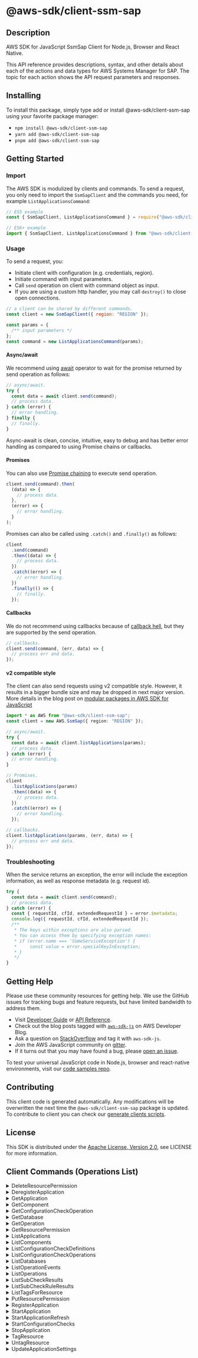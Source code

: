 <!-- generated file, do not edit directly -->

# @aws-sdk/client-ssm-sap

## Description

AWS SDK for JavaScript SsmSap Client for Node.js, Browser and React Native.

<p>This API reference provides descriptions, syntax, and other details about each of the actions and data types for AWS Systems Manager for SAP. The topic for each action shows the API request parameters and responses. </p>

## Installing

To install this package, simply type add or install @aws-sdk/client-ssm-sap
using your favorite package manager:

- `npm install @aws-sdk/client-ssm-sap`
- `yarn add @aws-sdk/client-ssm-sap`
- `pnpm add @aws-sdk/client-ssm-sap`

## Getting Started

### Import

The AWS SDK is modulized by clients and commands.
To send a request, you only need to import the `SsmSapClient` and
the commands you need, for example `ListApplicationsCommand`:

```js
// ES5 example
const { SsmSapClient, ListApplicationsCommand } = require("@aws-sdk/client-ssm-sap");
```

```ts
// ES6+ example
import { SsmSapClient, ListApplicationsCommand } from "@aws-sdk/client-ssm-sap";
```

### Usage

To send a request, you:

- Initiate client with configuration (e.g. credentials, region).
- Initiate command with input parameters.
- Call `send` operation on client with command object as input.
- If you are using a custom http handler, you may call `destroy()` to close open connections.

```js
// a client can be shared by different commands.
const client = new SsmSapClient({ region: "REGION" });

const params = {
  /** input parameters */
};
const command = new ListApplicationsCommand(params);
```

#### Async/await

We recommend using [await](https://developer.mozilla.org/en-US/docs/Web/JavaScript/Reference/Operators/await)
operator to wait for the promise returned by send operation as follows:

```js
// async/await.
try {
  const data = await client.send(command);
  // process data.
} catch (error) {
  // error handling.
} finally {
  // finally.
}
```

Async-await is clean, concise, intuitive, easy to debug and has better error handling
as compared to using Promise chains or callbacks.

#### Promises

You can also use [Promise chaining](https://developer.mozilla.org/en-US/docs/Web/JavaScript/Guide/Using_promises#chaining)
to execute send operation.

```js
client.send(command).then(
  (data) => {
    // process data.
  },
  (error) => {
    // error handling.
  }
);
```

Promises can also be called using `.catch()` and `.finally()` as follows:

```js
client
  .send(command)
  .then((data) => {
    // process data.
  })
  .catch((error) => {
    // error handling.
  })
  .finally(() => {
    // finally.
  });
```

#### Callbacks

We do not recommend using callbacks because of [callback hell](http://callbackhell.com/),
but they are supported by the send operation.

```js
// callbacks.
client.send(command, (err, data) => {
  // process err and data.
});
```

#### v2 compatible style

The client can also send requests using v2 compatible style.
However, it results in a bigger bundle size and may be dropped in next major version. More details in the blog post
on [modular packages in AWS SDK for JavaScript](https://aws.amazon.com/blogs/developer/modular-packages-in-aws-sdk-for-javascript/)

```ts
import * as AWS from "@aws-sdk/client-ssm-sap";
const client = new AWS.SsmSap({ region: "REGION" });

// async/await.
try {
  const data = await client.listApplications(params);
  // process data.
} catch (error) {
  // error handling.
}

// Promises.
client
  .listApplications(params)
  .then((data) => {
    // process data.
  })
  .catch((error) => {
    // error handling.
  });

// callbacks.
client.listApplications(params, (err, data) => {
  // process err and data.
});
```

### Troubleshooting

When the service returns an exception, the error will include the exception information,
as well as response metadata (e.g. request id).

```js
try {
  const data = await client.send(command);
  // process data.
} catch (error) {
  const { requestId, cfId, extendedRequestId } = error.$metadata;
  console.log({ requestId, cfId, extendedRequestId });
  /**
   * The keys within exceptions are also parsed.
   * You can access them by specifying exception names:
   * if (error.name === 'SomeServiceException') {
   *     const value = error.specialKeyInException;
   * }
   */
}
```

## Getting Help

Please use these community resources for getting help.
We use the GitHub issues for tracking bugs and feature requests, but have limited bandwidth to address them.

- Visit [Developer Guide](https://docs.aws.amazon.com/sdk-for-javascript/v3/developer-guide/welcome.html)
  or [API Reference](https://docs.aws.amazon.com/AWSJavaScriptSDK/v3/latest/index.html).
- Check out the blog posts tagged with [`aws-sdk-js`](https://aws.amazon.com/blogs/developer/tag/aws-sdk-js/)
  on AWS Developer Blog.
- Ask a question on [StackOverflow](https://stackoverflow.com/questions/tagged/aws-sdk-js) and tag it with `aws-sdk-js`.
- Join the AWS JavaScript community on [gitter](https://gitter.im/aws/aws-sdk-js-v3).
- If it turns out that you may have found a bug, please [open an issue](https://github.com/aws/aws-sdk-js-v3/issues/new/choose).

To test your universal JavaScript code in Node.js, browser and react-native environments,
visit our [code samples repo](https://github.com/aws-samples/aws-sdk-js-tests).

## Contributing

This client code is generated automatically. Any modifications will be overwritten the next time the `@aws-sdk/client-ssm-sap` package is updated.
To contribute to client you can check our [generate clients scripts](https://github.com/aws/aws-sdk-js-v3/tree/main/scripts/generate-clients).

## License

This SDK is distributed under the
[Apache License, Version 2.0](http://www.apache.org/licenses/LICENSE-2.0),
see LICENSE for more information.

## Client Commands (Operations List)

<details>
<summary>
DeleteResourcePermission
</summary>

[Command API Reference](https://docs.aws.amazon.com/AWSJavaScriptSDK/v3/latest/client/ssm-sap/command/DeleteResourcePermissionCommand/) / [Input](https://docs.aws.amazon.com/AWSJavaScriptSDK/v3/latest/Package/-aws-sdk-client-ssm-sap/Interface/DeleteResourcePermissionCommandInput/) / [Output](https://docs.aws.amazon.com/AWSJavaScriptSDK/v3/latest/Package/-aws-sdk-client-ssm-sap/Interface/DeleteResourcePermissionCommandOutput/)

</details>
<details>
<summary>
DeregisterApplication
</summary>

[Command API Reference](https://docs.aws.amazon.com/AWSJavaScriptSDK/v3/latest/client/ssm-sap/command/DeregisterApplicationCommand/) / [Input](https://docs.aws.amazon.com/AWSJavaScriptSDK/v3/latest/Package/-aws-sdk-client-ssm-sap/Interface/DeregisterApplicationCommandInput/) / [Output](https://docs.aws.amazon.com/AWSJavaScriptSDK/v3/latest/Package/-aws-sdk-client-ssm-sap/Interface/DeregisterApplicationCommandOutput/)

</details>
<details>
<summary>
GetApplication
</summary>

[Command API Reference](https://docs.aws.amazon.com/AWSJavaScriptSDK/v3/latest/client/ssm-sap/command/GetApplicationCommand/) / [Input](https://docs.aws.amazon.com/AWSJavaScriptSDK/v3/latest/Package/-aws-sdk-client-ssm-sap/Interface/GetApplicationCommandInput/) / [Output](https://docs.aws.amazon.com/AWSJavaScriptSDK/v3/latest/Package/-aws-sdk-client-ssm-sap/Interface/GetApplicationCommandOutput/)

</details>
<details>
<summary>
GetComponent
</summary>

[Command API Reference](https://docs.aws.amazon.com/AWSJavaScriptSDK/v3/latest/client/ssm-sap/command/GetComponentCommand/) / [Input](https://docs.aws.amazon.com/AWSJavaScriptSDK/v3/latest/Package/-aws-sdk-client-ssm-sap/Interface/GetComponentCommandInput/) / [Output](https://docs.aws.amazon.com/AWSJavaScriptSDK/v3/latest/Package/-aws-sdk-client-ssm-sap/Interface/GetComponentCommandOutput/)

</details>
<details>
<summary>
GetConfigurationCheckOperation
</summary>

[Command API Reference](https://docs.aws.amazon.com/AWSJavaScriptSDK/v3/latest/client/ssm-sap/command/GetConfigurationCheckOperationCommand/) / [Input](https://docs.aws.amazon.com/AWSJavaScriptSDK/v3/latest/Package/-aws-sdk-client-ssm-sap/Interface/GetConfigurationCheckOperationCommandInput/) / [Output](https://docs.aws.amazon.com/AWSJavaScriptSDK/v3/latest/Package/-aws-sdk-client-ssm-sap/Interface/GetConfigurationCheckOperationCommandOutput/)

</details>
<details>
<summary>
GetDatabase
</summary>

[Command API Reference](https://docs.aws.amazon.com/AWSJavaScriptSDK/v3/latest/client/ssm-sap/command/GetDatabaseCommand/) / [Input](https://docs.aws.amazon.com/AWSJavaScriptSDK/v3/latest/Package/-aws-sdk-client-ssm-sap/Interface/GetDatabaseCommandInput/) / [Output](https://docs.aws.amazon.com/AWSJavaScriptSDK/v3/latest/Package/-aws-sdk-client-ssm-sap/Interface/GetDatabaseCommandOutput/)

</details>
<details>
<summary>
GetOperation
</summary>

[Command API Reference](https://docs.aws.amazon.com/AWSJavaScriptSDK/v3/latest/client/ssm-sap/command/GetOperationCommand/) / [Input](https://docs.aws.amazon.com/AWSJavaScriptSDK/v3/latest/Package/-aws-sdk-client-ssm-sap/Interface/GetOperationCommandInput/) / [Output](https://docs.aws.amazon.com/AWSJavaScriptSDK/v3/latest/Package/-aws-sdk-client-ssm-sap/Interface/GetOperationCommandOutput/)

</details>
<details>
<summary>
GetResourcePermission
</summary>

[Command API Reference](https://docs.aws.amazon.com/AWSJavaScriptSDK/v3/latest/client/ssm-sap/command/GetResourcePermissionCommand/) / [Input](https://docs.aws.amazon.com/AWSJavaScriptSDK/v3/latest/Package/-aws-sdk-client-ssm-sap/Interface/GetResourcePermissionCommandInput/) / [Output](https://docs.aws.amazon.com/AWSJavaScriptSDK/v3/latest/Package/-aws-sdk-client-ssm-sap/Interface/GetResourcePermissionCommandOutput/)

</details>
<details>
<summary>
ListApplications
</summary>

[Command API Reference](https://docs.aws.amazon.com/AWSJavaScriptSDK/v3/latest/client/ssm-sap/command/ListApplicationsCommand/) / [Input](https://docs.aws.amazon.com/AWSJavaScriptSDK/v3/latest/Package/-aws-sdk-client-ssm-sap/Interface/ListApplicationsCommandInput/) / [Output](https://docs.aws.amazon.com/AWSJavaScriptSDK/v3/latest/Package/-aws-sdk-client-ssm-sap/Interface/ListApplicationsCommandOutput/)

</details>
<details>
<summary>
ListComponents
</summary>

[Command API Reference](https://docs.aws.amazon.com/AWSJavaScriptSDK/v3/latest/client/ssm-sap/command/ListComponentsCommand/) / [Input](https://docs.aws.amazon.com/AWSJavaScriptSDK/v3/latest/Package/-aws-sdk-client-ssm-sap/Interface/ListComponentsCommandInput/) / [Output](https://docs.aws.amazon.com/AWSJavaScriptSDK/v3/latest/Package/-aws-sdk-client-ssm-sap/Interface/ListComponentsCommandOutput/)

</details>
<details>
<summary>
ListConfigurationCheckDefinitions
</summary>

[Command API Reference](https://docs.aws.amazon.com/AWSJavaScriptSDK/v3/latest/client/ssm-sap/command/ListConfigurationCheckDefinitionsCommand/) / [Input](https://docs.aws.amazon.com/AWSJavaScriptSDK/v3/latest/Package/-aws-sdk-client-ssm-sap/Interface/ListConfigurationCheckDefinitionsCommandInput/) / [Output](https://docs.aws.amazon.com/AWSJavaScriptSDK/v3/latest/Package/-aws-sdk-client-ssm-sap/Interface/ListConfigurationCheckDefinitionsCommandOutput/)

</details>
<details>
<summary>
ListConfigurationCheckOperations
</summary>

[Command API Reference](https://docs.aws.amazon.com/AWSJavaScriptSDK/v3/latest/client/ssm-sap/command/ListConfigurationCheckOperationsCommand/) / [Input](https://docs.aws.amazon.com/AWSJavaScriptSDK/v3/latest/Package/-aws-sdk-client-ssm-sap/Interface/ListConfigurationCheckOperationsCommandInput/) / [Output](https://docs.aws.amazon.com/AWSJavaScriptSDK/v3/latest/Package/-aws-sdk-client-ssm-sap/Interface/ListConfigurationCheckOperationsCommandOutput/)

</details>
<details>
<summary>
ListDatabases
</summary>

[Command API Reference](https://docs.aws.amazon.com/AWSJavaScriptSDK/v3/latest/client/ssm-sap/command/ListDatabasesCommand/) / [Input](https://docs.aws.amazon.com/AWSJavaScriptSDK/v3/latest/Package/-aws-sdk-client-ssm-sap/Interface/ListDatabasesCommandInput/) / [Output](https://docs.aws.amazon.com/AWSJavaScriptSDK/v3/latest/Package/-aws-sdk-client-ssm-sap/Interface/ListDatabasesCommandOutput/)

</details>
<details>
<summary>
ListOperationEvents
</summary>

[Command API Reference](https://docs.aws.amazon.com/AWSJavaScriptSDK/v3/latest/client/ssm-sap/command/ListOperationEventsCommand/) / [Input](https://docs.aws.amazon.com/AWSJavaScriptSDK/v3/latest/Package/-aws-sdk-client-ssm-sap/Interface/ListOperationEventsCommandInput/) / [Output](https://docs.aws.amazon.com/AWSJavaScriptSDK/v3/latest/Package/-aws-sdk-client-ssm-sap/Interface/ListOperationEventsCommandOutput/)

</details>
<details>
<summary>
ListOperations
</summary>

[Command API Reference](https://docs.aws.amazon.com/AWSJavaScriptSDK/v3/latest/client/ssm-sap/command/ListOperationsCommand/) / [Input](https://docs.aws.amazon.com/AWSJavaScriptSDK/v3/latest/Package/-aws-sdk-client-ssm-sap/Interface/ListOperationsCommandInput/) / [Output](https://docs.aws.amazon.com/AWSJavaScriptSDK/v3/latest/Package/-aws-sdk-client-ssm-sap/Interface/ListOperationsCommandOutput/)

</details>
<details>
<summary>
ListSubCheckResults
</summary>

[Command API Reference](https://docs.aws.amazon.com/AWSJavaScriptSDK/v3/latest/client/ssm-sap/command/ListSubCheckResultsCommand/) / [Input](https://docs.aws.amazon.com/AWSJavaScriptSDK/v3/latest/Package/-aws-sdk-client-ssm-sap/Interface/ListSubCheckResultsCommandInput/) / [Output](https://docs.aws.amazon.com/AWSJavaScriptSDK/v3/latest/Package/-aws-sdk-client-ssm-sap/Interface/ListSubCheckResultsCommandOutput/)

</details>
<details>
<summary>
ListSubCheckRuleResults
</summary>

[Command API Reference](https://docs.aws.amazon.com/AWSJavaScriptSDK/v3/latest/client/ssm-sap/command/ListSubCheckRuleResultsCommand/) / [Input](https://docs.aws.amazon.com/AWSJavaScriptSDK/v3/latest/Package/-aws-sdk-client-ssm-sap/Interface/ListSubCheckRuleResultsCommandInput/) / [Output](https://docs.aws.amazon.com/AWSJavaScriptSDK/v3/latest/Package/-aws-sdk-client-ssm-sap/Interface/ListSubCheckRuleResultsCommandOutput/)

</details>
<details>
<summary>
ListTagsForResource
</summary>

[Command API Reference](https://docs.aws.amazon.com/AWSJavaScriptSDK/v3/latest/client/ssm-sap/command/ListTagsForResourceCommand/) / [Input](https://docs.aws.amazon.com/AWSJavaScriptSDK/v3/latest/Package/-aws-sdk-client-ssm-sap/Interface/ListTagsForResourceCommandInput/) / [Output](https://docs.aws.amazon.com/AWSJavaScriptSDK/v3/latest/Package/-aws-sdk-client-ssm-sap/Interface/ListTagsForResourceCommandOutput/)

</details>
<details>
<summary>
PutResourcePermission
</summary>

[Command API Reference](https://docs.aws.amazon.com/AWSJavaScriptSDK/v3/latest/client/ssm-sap/command/PutResourcePermissionCommand/) / [Input](https://docs.aws.amazon.com/AWSJavaScriptSDK/v3/latest/Package/-aws-sdk-client-ssm-sap/Interface/PutResourcePermissionCommandInput/) / [Output](https://docs.aws.amazon.com/AWSJavaScriptSDK/v3/latest/Package/-aws-sdk-client-ssm-sap/Interface/PutResourcePermissionCommandOutput/)

</details>
<details>
<summary>
RegisterApplication
</summary>

[Command API Reference](https://docs.aws.amazon.com/AWSJavaScriptSDK/v3/latest/client/ssm-sap/command/RegisterApplicationCommand/) / [Input](https://docs.aws.amazon.com/AWSJavaScriptSDK/v3/latest/Package/-aws-sdk-client-ssm-sap/Interface/RegisterApplicationCommandInput/) / [Output](https://docs.aws.amazon.com/AWSJavaScriptSDK/v3/latest/Package/-aws-sdk-client-ssm-sap/Interface/RegisterApplicationCommandOutput/)

</details>
<details>
<summary>
StartApplication
</summary>

[Command API Reference](https://docs.aws.amazon.com/AWSJavaScriptSDK/v3/latest/client/ssm-sap/command/StartApplicationCommand/) / [Input](https://docs.aws.amazon.com/AWSJavaScriptSDK/v3/latest/Package/-aws-sdk-client-ssm-sap/Interface/StartApplicationCommandInput/) / [Output](https://docs.aws.amazon.com/AWSJavaScriptSDK/v3/latest/Package/-aws-sdk-client-ssm-sap/Interface/StartApplicationCommandOutput/)

</details>
<details>
<summary>
StartApplicationRefresh
</summary>

[Command API Reference](https://docs.aws.amazon.com/AWSJavaScriptSDK/v3/latest/client/ssm-sap/command/StartApplicationRefreshCommand/) / [Input](https://docs.aws.amazon.com/AWSJavaScriptSDK/v3/latest/Package/-aws-sdk-client-ssm-sap/Interface/StartApplicationRefreshCommandInput/) / [Output](https://docs.aws.amazon.com/AWSJavaScriptSDK/v3/latest/Package/-aws-sdk-client-ssm-sap/Interface/StartApplicationRefreshCommandOutput/)

</details>
<details>
<summary>
StartConfigurationChecks
</summary>

[Command API Reference](https://docs.aws.amazon.com/AWSJavaScriptSDK/v3/latest/client/ssm-sap/command/StartConfigurationChecksCommand/) / [Input](https://docs.aws.amazon.com/AWSJavaScriptSDK/v3/latest/Package/-aws-sdk-client-ssm-sap/Interface/StartConfigurationChecksCommandInput/) / [Output](https://docs.aws.amazon.com/AWSJavaScriptSDK/v3/latest/Package/-aws-sdk-client-ssm-sap/Interface/StartConfigurationChecksCommandOutput/)

</details>
<details>
<summary>
StopApplication
</summary>

[Command API Reference](https://docs.aws.amazon.com/AWSJavaScriptSDK/v3/latest/client/ssm-sap/command/StopApplicationCommand/) / [Input](https://docs.aws.amazon.com/AWSJavaScriptSDK/v3/latest/Package/-aws-sdk-client-ssm-sap/Interface/StopApplicationCommandInput/) / [Output](https://docs.aws.amazon.com/AWSJavaScriptSDK/v3/latest/Package/-aws-sdk-client-ssm-sap/Interface/StopApplicationCommandOutput/)

</details>
<details>
<summary>
TagResource
</summary>

[Command API Reference](https://docs.aws.amazon.com/AWSJavaScriptSDK/v3/latest/client/ssm-sap/command/TagResourceCommand/) / [Input](https://docs.aws.amazon.com/AWSJavaScriptSDK/v3/latest/Package/-aws-sdk-client-ssm-sap/Interface/TagResourceCommandInput/) / [Output](https://docs.aws.amazon.com/AWSJavaScriptSDK/v3/latest/Package/-aws-sdk-client-ssm-sap/Interface/TagResourceCommandOutput/)

</details>
<details>
<summary>
UntagResource
</summary>

[Command API Reference](https://docs.aws.amazon.com/AWSJavaScriptSDK/v3/latest/client/ssm-sap/command/UntagResourceCommand/) / [Input](https://docs.aws.amazon.com/AWSJavaScriptSDK/v3/latest/Package/-aws-sdk-client-ssm-sap/Interface/UntagResourceCommandInput/) / [Output](https://docs.aws.amazon.com/AWSJavaScriptSDK/v3/latest/Package/-aws-sdk-client-ssm-sap/Interface/UntagResourceCommandOutput/)

</details>
<details>
<summary>
UpdateApplicationSettings
</summary>

[Command API Reference](https://docs.aws.amazon.com/AWSJavaScriptSDK/v3/latest/client/ssm-sap/command/UpdateApplicationSettingsCommand/) / [Input](https://docs.aws.amazon.com/AWSJavaScriptSDK/v3/latest/Package/-aws-sdk-client-ssm-sap/Interface/UpdateApplicationSettingsCommandInput/) / [Output](https://docs.aws.amazon.com/AWSJavaScriptSDK/v3/latest/Package/-aws-sdk-client-ssm-sap/Interface/UpdateApplicationSettingsCommandOutput/)

</details>
